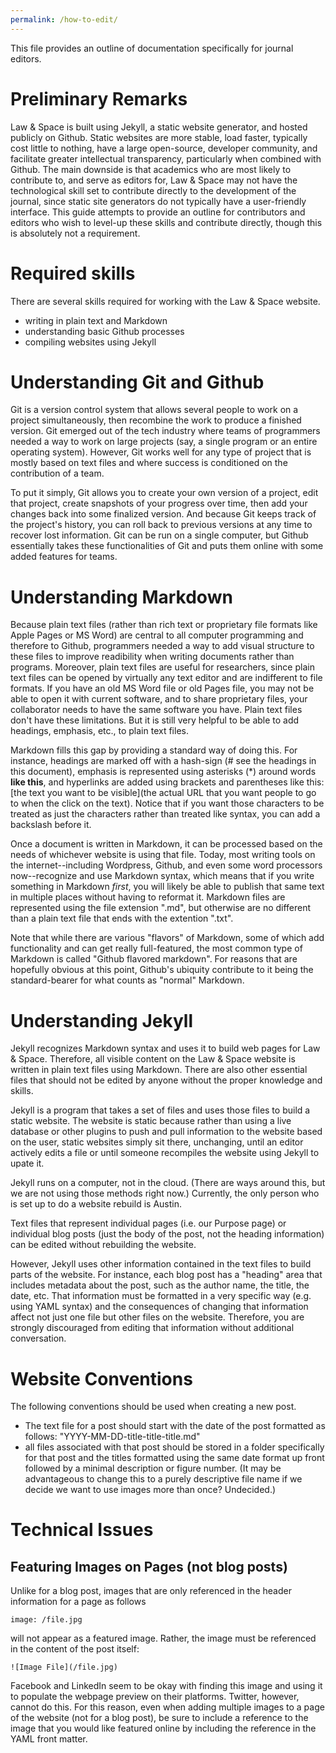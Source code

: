 ```yaml
---
permalink: /how-to-edit/
---
```

This file provides an outline of documentation specifically for journal editors.

# Preliminary Remarks

Law & Space is built using Jekyll, a static website generator, and hosted publicly on Github. Static websites are more stable, load faster, typically cost little to nothing, have a large open-source, developer community, and facilitate greater intellectual transparency, particularly when combined with Github. The main downside is that academics who are most likely to contribute to, and serve as editors for, Law & Space may not have the technological skill set to contribute directly to the development of the journal, since static site generators do not typically have a user-friendly interface. This guide attempts to provide an outline for contributors and editors who wish to level-up these skills and contribute directly, though this is absolutely not a requirement.

# Required skills

There are several skills required for working with the Law & Space website.

- writing in plain text and Markdown
- understanding basic Github processes
- compiling websites using Jekyll

# Understanding Git and Github

Git is a version control system that allows several people to work on a project simultaneously, then recombine the work to produce a finished version. Git emerged out of the tech industry where teams of programmers needed a way to work on large projects (say, a single program or an entire operating system). However, Git works well for any type of project that is mostly based on text files and where success is conditioned on the contribution of a team.

To put it simply, Git allows you to create your own version of a project, edit that project, create snapshots of your progress over time, then add your changes back into some finalized version. And because Git keeps track of the project's history, you can roll back to previous versions at any time to recover lost information. Git can be run on a single computer, but Github essentially takes these functionalities of Git and puts them online with some added features for teams.

# Understanding Markdown

Because plain text files (rather than rich text or proprietary file formats like Apple Pages or MS Word) are central to all computer programming and therefore to Github, programmers needed a way to add visual structure to these files to improve readibility when writing documents rather than programs. Moreover, plain text files are useful for researchers, since plain text files can be opened by virtually any text editor and are indifferent to file formats. If you have an old MS Word file or old Pages file, you may not be able to open it with current software, and to share proprietary files, your collaborator needs to have the same software you have. Plain text files don't have these limitations. But it is still very helpful to be able to add headings, emphasis, etc., to plain text files.

Markdown fills this gap by providing a standard way of doing this. For instance, headings are marked off with a hash-sign (\# see the headings in this document), emphasis is represented using asterisks (\*) around words **like this**, and hyperlinks are added using brackets and parentheses like this: \[the text you want to be visible\]\(the actual URL that you want people to go to when the click on the text\). Notice that if you want those characters to be treated as just the characters rather than treated like syntax, you can add a backslash before it.

Once a document is written in Markdown, it can be processed based on the needs of whichever website is using that file. Today, most writing tools on the internet--including Wordpress, Github, and even some word processors now--recognize and use Markdown syntax, which means that if you write something in Markdown *first*, you will likely be able to publish that same text in multiple places without having to reformat it. Markdown files are represented using the file extension ".md", but otherwise are no different than a plain text file that ends with the extention ".txt".

Note that while there are various "flavors" of Markdown, some of which add functionality and can get really full-featured, the most common type of Markdown is called "Github flavored markdown". For reasons that are hopefully obvious at this point, Github's ubiquity contribute to it being the standard-bearer for what counts as "normal" Markdown.

# Understanding Jekyll

Jekyll recognizes Markdown syntax and uses it to build web pages for Law & Space. Therefore, all visible content on the Law & Space website is written in plain text files using Markdown. There are also other essential files that should not be edited by anyone without the proper knowledge and skills.

Jekyll is a program that takes a set of files and uses those files to build a static website. The website is static because rather than using a live database or other plugins to push and pull information to the website based on the user, static websites simply sit there, unchanging, until an editor actively edits a file or until someone recompiles the website using Jekyll to upate it.

Jekyll runs on a computer, not in the cloud. (There are ways around this, but we are not using those methods right now.) Currently, the only person who is set up to do a website rebuild is Austin.

Text files that represent individual pages (i.e. our Purpose page) or individual blog posts (just the body of the post, not the heading information) can be edited without rebuilding the website.

However, Jekyll uses other information contained in the text files to build parts of the website. For instance, each blog post has a "heading" area that includes metadata about the post, such as the author name, the title, the date, etc. That information must be formatted in a very specific way (e.g. using YAML syntax) and the consequences of changing that information affect not just one file but other files on the website. Therefore, you are strongly discouraged from editing that information without additional conversation.

# Website Conventions

The following conventions should be used when creating a new post.
- The text file for a post should start with the date of the post formatted as follows: "YYYY-MM-DD-title-title-title.md"
- all files associated with that post should be stored in a folder specifically for that post and the titles formatted using the same date format up front followed by a minimal description or figure number. (It may be advantageous to change this to a purely descriptive file name if we decide we want to use images more than once? Undecided.)

# Technical Issues

## Featuring Images on Pages (not blog posts)

Unlike for a blog post, images that are only referenced in the header information for a page as follows

```image: /file.jpg```

will not appear as a featured image. Rather, the image must be referenced in the content of the post itself:

```![Image File](/file.jpg)```

Facebook and LinkedIn seem to be okay with finding this image and using it to populate the webpage preview on their platforms. Twitter, however, cannot do this. For this reason, even when adding multiple images to a page of the website (not for a blog post), be sure to include a reference to the image that you would like featured online by including the reference in the YAML front matter.
